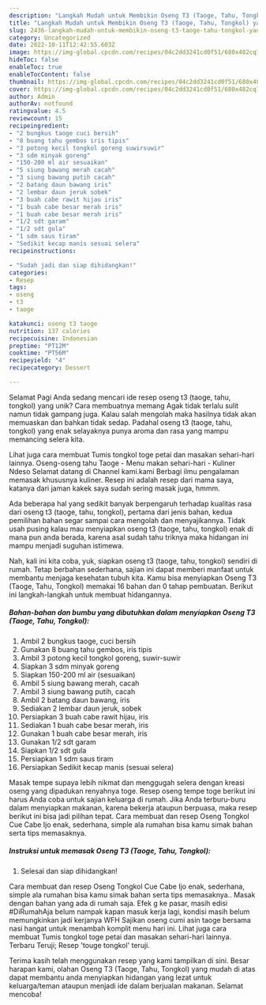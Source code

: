 ```yaml
---
description: "Langkah Mudah untuk Membikin Oseng T3 (Taoge, Tahu, Tongkol) yang Lezat, Enak"
title: "Langkah Mudah untuk Membikin Oseng T3 (Taoge, Tahu, Tongkol) yang Lezat, Enak"
slug: 2436-langkah-mudah-untuk-membikin-oseng-t3-taoge-tahu-tongkol-yang-lezat-enak
category: Uncategorized
date: 2022-10-11T12:42:55.603Z
image: https://img-global.cpcdn.com/recipes/04c2dd3241cd0f51/680x482cq70/oseng-t3-taoge-tahu-tongkol-foto-resep-utama.jpg
hideToc: false
enableToc: true
enableTocContent: false
thumbnail: https://img-global.cpcdn.com/recipes/04c2dd3241cd0f51/680x482cq70/oseng-t3-taoge-tahu-tongkol-foto-resep-utama.jpg
cover: https://img-global.cpcdn.com/recipes/04c2dd3241cd0f51/680x482cq70/oseng-t3-taoge-tahu-tongkol-foto-resep-utama.jpg
author: Admin
authorAv: notfound
ratingvalue: 4.5
reviewcount: 15
recipeingredient:
- "2 bungkus taoge cuci bersih"
- "8 buang tahu gembos iris tipis"
- "3 potong kecil tongkol goreng suwirsuwir"
- "3 sdm minyak goreng"
- "150-200 ml air sesuaikan"
- "5 siung bawang merah cacah"
- "3 siung bawang putih cacah"
- "2 batang daun bawang iris"
- "2 lembar daun jeruk sobek"
- "3 buah cabe rawit hijau iris"
- "1 buah cabe besar merah iris"
- "1 buah cabe besar merah iris"
- "1/2 sdt garam"
- "1/2 sdt gula"
- "1 sdm saus tiram"
- "Sedikit kecap manis sesuai selera"
recipeinstructions:

- "Sudah jadi dan siap dihidangkan!"
categories:
- Resep
tags:
- oseng
- t3
- taoge

katakunci: oseng t3 taoge 
nutrition: 137 calories
recipecuisine: Indonesian
preptime: "PT12M"
cooktime: "PT56M"
recipeyield: "4"
recipecategory: Dessert

---
```



Selamat Pagi Anda sedang mencari ide resep oseng t3 (taoge, tahu, tongkol) yang unik? Cara membuatnya memang Agak tidak terlalu sulit namun tidak gampang juga. Kalau salah mengolah maka hasilnya tidak akan memuaskan dan bahkan tidak sedap. Padahal oseng t3 (taoge, tahu, tongkol) yang enak selayaknya punya aroma dan rasa yang mampu memancing selera kita.


Lihat juga cara membuat Tumis tongkol toge petai dan masakan sehari-hari lainnya. Oseng-oseng tahu Taoge - Menu makan sehari-hari - Kuliner Ndeso Selamat datang di Channel kami.kami Berbagi ilmu pengalaman memasak khususnya kuliner. Resep ini adalah resep dari mama saya, katanya dari jaman kakek saya sudah sering masak juga, hmmm.

Ada beberapa hal yang sedikit banyak berpengaruh terhadap kualitas rasa dari oseng t3 (taoge, tahu, tongkol), pertama dari jenis bahan, kedua pemilihan bahan segar sampai cara mengolah dan menyajikannya. Tidak usah pusing kalau mau menyiapkan oseng t3 (taoge, tahu, tongkol) enak di mana pun anda berada, karena asal sudah tahu triknya maka hidangan ini mampu menjadi suguhan istimewa.


Nah, kali ini kita coba, yuk, siapkan oseng t3 (taoge, tahu, tongkol) sendiri di rumah. Tetap berbahan sederhana, sajian ini dapat memberi manfaat untuk membantu menjaga kesehatan tubuh kita. Kamu bisa menyiapkan Oseng T3 (Taoge, Tahu, Tongkol) memakai 16 bahan dan 0 tahap pembuatan. Berikut ini langkah-langkah untuk membuat hidangannya.

<!--inarticleads1-->

##### Bahan-bahan dan bumbu yang dibutuhkan dalam menyiapkan Oseng T3 (Taoge, Tahu, Tongkol):

1. Ambil 2 bungkus taoge, cuci bersih
1. Gunakan 8 buang tahu gembos, iris tipis
1. Ambil 3 potong kecil tongkol goreng, suwir-suwir
1. Siapkan 3 sdm minyak goreng
1. Siapkan 150-200 ml air (sesuaikan)
1. Ambil 5 siung bawang merah, cacah
1. Ambil 3 siung bawang putih, cacah
1. Ambil 2 batang daun bawang, iris
1. Sediakan 2 lembar daun jeruk, sobek
1. Persiapkan 3 buah cabe rawit hijau, iris
1. Sediakan 1 buah cabe besar merah, iris
1. Gunakan 1 buah cabe besar merah, iris
1. Gunakan 1/2 sdt garam
1. Siapkan 1/2 sdt gula
1. Persiapkan 1 sdm saus tiram
1. Persiapkan Sedikit kecap manis (sesuai selera)


Masak tempe supaya lebih nikmat dan menggugah selera dengan kreasi oseng yang dipadukan renyahnya toge. Resep oseng tempe toge berikut ini harus Anda coba untuk sajian keluarga di rumah. Jika Anda terburu-buru dalam menyiapkan makanan, karena bekerja ataupun berpuasa, maka resep berikut ini bisa jadi pilihan tepat. Cara membuat dan resep Oseng Tongkol Cue Cabe Ijo enak, sederhana, simple ala rumahan bisa kamu simak bahan serta tips memasaknya. 

<!--inarticleads2-->

##### Instruksi untuk memasak Oseng T3 (Taoge, Tahu, Tongkol):


1. Selesai dan siap dihidangkan!

Cara membuat dan resep Oseng Tongkol Cue Cabe Ijo enak, sederhana, simple ala rumahan bisa kamu simak bahan serta tips memasaknya.. Masak dengan bahan yang ada di rumah saja. Efek g ke pasar, masih edisi #DiRumahAja belum nampak kapan masuk kerja lagi, kondisi masih belum memungkinkan jadi kerjanya WFH Sajikan oseng cumi asin taoge bersama nasi hangat untuk menambah komplit menu hari ini. Lihat juga cara membuat Tumis tongkol toge petai dan masakan sehari-hari lainnya. Terbaru Teruji; Resep &#39;touge tongkol&#39; teruji. 

Terima kasih telah menggunakan resep yang kami tampilkan di sini. Besar harapan kami, olahan Oseng T3 (Taoge, Tahu, Tongkol) yang mudah di atas dapat membantu anda menyiapkan hidangan yang lezat untuk keluarga/teman ataupun menjadi ide dalam berjualan makanan. Selamat mencoba!
